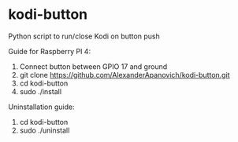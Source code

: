 # kodi-button

Python script to run/close Kodi on button push

Guide for Raspberry PI 4:
1. Connect button between GPIO 17 and ground
2. git clone https://github.com/AlexanderApanovich/kodi-button.git
3. cd kodi-button
4. sudo ./install

Uninstallation guide:
1. cd kodi-button
2. sudo ./uninstall
